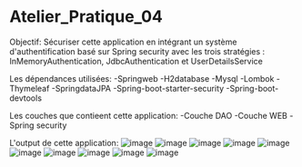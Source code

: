# Atelier_Pratique_04
Objectif: 
  Sécuriser cette application en intégrant un système d'authentification basé sur Spring security avec les trois stratégies : InMemoryAuthentication, JdbcAuthentication      et UserDetailsService
  
Les dépendances utilisées: 
  -Springweb
  -H2database
  -Mysql
  -Lombok
  -Thymeleaf
  -SpringdataJPA
  -Spring-boot-starter-security
  -Spring-boot-devtools
  
Les couches que contieent cette application: 
  -Couche DAO
  -Couche WEB
  -Spring security 
  
  
L'output de cette application: 
![image](https://user-images.githubusercontent.com/80127629/232747529-913f4af5-7df0-4b06-b7f9-df1278fe1948.png)
![image](https://user-images.githubusercontent.com/80127629/232747716-dd347ffc-f584-4f12-9dc4-0484e2914fc0.png)
![image](https://user-images.githubusercontent.com/80127629/232747835-21a398d0-10a1-40b6-881c-8e138c3bf914.png)
![image](https://user-images.githubusercontent.com/80127629/232747968-f962fb5b-1180-45ae-935d-63351ccc7167.png)
![image](https://user-images.githubusercontent.com/80127629/232748089-b341e9fc-70b0-4b57-b3ca-1fe52e50904d.png)
![image](https://user-images.githubusercontent.com/80127629/232748259-b0bdf970-d4ef-49d6-9434-5d7234196918.png)
![image](https://user-images.githubusercontent.com/80127629/232748476-e6add8fc-7457-4373-8f4b-4a4df6d2ef49.png)
![image](https://user-images.githubusercontent.com/80127629/232748593-43070d15-6697-4984-9a6d-35c43a3ae037.png)
![image](https://user-images.githubusercontent.com/80127629/232748704-2b48b712-4d45-4eb8-b7e6-d7c43c01c1ee.png)
![image](https://user-images.githubusercontent.com/80127629/232748869-9141659f-2d48-4c20-9daf-539b8ae8f287.png)
